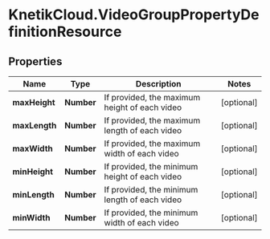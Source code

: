# KnetikCloud.VideoGroupPropertyDefinitionResource

## Properties
Name | Type | Description | Notes
------------ | ------------- | ------------- | -------------
**maxHeight** | **Number** | If provided, the maximum height of each video | [optional] 
**maxLength** | **Number** | If provided, the maximum length of each video | [optional] 
**maxWidth** | **Number** | If provided, the maximum width of each video | [optional] 
**minHeight** | **Number** | If provided, the minimum height of each video | [optional] 
**minLength** | **Number** | If provided, the minimum length of each video | [optional] 
**minWidth** | **Number** | If provided, the minimum width of each video | [optional] 


